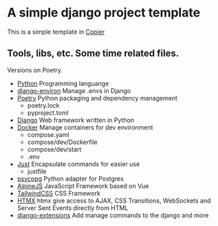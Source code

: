 # A simple django project template

This is a simple template in [Copier](https://copier.readthedocs.io/) 

## Tools, libs, etc. Some time related files.

Versions on Poetry.

- [Python](https://www.python.org/) Programming languange
- [django-environ](https://django-environ.readthedocs.io) Manage .envs in Django
- [Poetry](https://python-poetry.org/) Python packaging and dependency management
    - poetry.lock
    - pyproject.toml
- [Django](https://www.djangoproject.com/) Web framework written in Python
- [Docker](https://www.docker.com/) Manage containers for dev environment
    - compose.yaml
    - compose/dev/Dockerfile
    - compose/dev/start
    - .env
- [Just](https://just.systems/) Encapsulate commands for easier use
    - justfile
- [psycopg](https://www.psycopg.org/) Python adapter for Postgres
- [AlpineJS](https://alpinejs.dev/) JavaScript Framework based on Vue
- [TailwindCSS](https://tailwindcss.com/) CSS Framework
- [HTMX](https://htmx.org/) htmx give access to AJAX, CSS Transitions, WebSockets and Server Sent Events directly from HTML
- [django-extensions](https://django-extensions.readthedocs.io/en/latest/) Add manage commands to the django and more 

